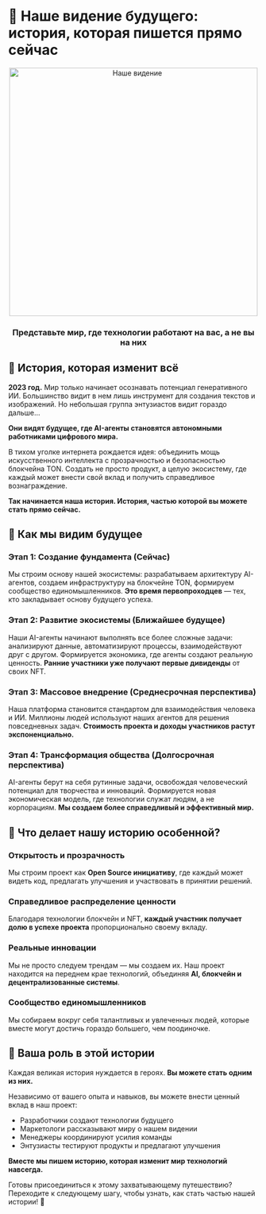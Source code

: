 # 🌟 Наше видение будущего: история, которая пишется прямо сейчас

<div align="center">
  <img src="https://raw.githubusercontent.com/LNDMN/AI_CRYPTO_STARTUP/main/assets/images/vision.png" alt="Наше видение" width="500"/>
  <h3>Представьте мир, где технологии работают на вас, а не вы на них</h3>
</div>

## 📖 История, которая изменит всё

**2023 год.** Мир только начинает осознавать потенциал генеративного ИИ. Большинство видит в нем лишь инструмент для создания текстов и изображений. Но небольшая группа энтузиастов видит гораздо дальше...

**Они видят будущее, где AI-агенты становятся автономными работниками цифрового мира.**

В тихом уголке интернета рождается идея: объединить мощь искусственного интеллекта с прозрачностью и безопасностью блокчейна TON. Создать не просто продукт, а целую экосистему, где каждый может внести свой вклад и получить справедливое вознаграждение.

**Так начинается наша история. История, частью которой вы можете стать прямо сейчас.**

## 🔮 Как мы видим будущее

### Этап 1: Создание фундамента (Сейчас)
Мы строим основу нашей экосистемы: разрабатываем архитектуру AI-агентов, создаем инфраструктуру на блокчейне TON, формируем сообщество единомышленников. **Это время первопроходцев** — тех, кто закладывает основу будущего успеха.

### Этап 2: Развитие экосистемы (Ближайшее будущее)
Наши AI-агенты начинают выполнять все более сложные задачи: анализируют данные, автоматизируют процессы, взаимодействуют друг с другом. Формируется экономика, где агенты создают реальную ценность. **Ранние участники уже получают первые дивиденды** от своих NFT.

### Этап 3: Массовое внедрение (Среднесрочная перспектива)
Наша платформа становится стандартом для взаимодействия человека и ИИ. Миллионы людей используют наших агентов для решения повседневных задач. **Стоимость проекта и доходы участников растут экспоненциально.**

### Этап 4: Трансформация общества (Долгосрочная перспектива)
AI-агенты берут на себя рутинные задачи, освобождая человеческий потенциал для творчества и инноваций. Формируется новая экономическая модель, где технологии служат людям, а не корпорациям. **Мы создаем более справедливый и эффективный мир.**

## 💎 Что делает нашу историю особенной?

### Открытость и прозрачность
Мы строим проект как **Open Source инициативу**, где каждый может видеть код, предлагать улучшения и участвовать в принятии решений.

### Справедливое распределение ценности
Благодаря технологии блокчейн и NFT, **каждый участник получает долю в успехе проекта** пропорционально своему вкладу.

### Реальные инновации
Мы не просто следуем трендам — мы создаем их. Наш проект находится на переднем крае технологий, объединяя **AI, блокчейн и децентрализованные системы**.

### Сообщество единомышленников
Мы собираем вокруг себя талантливых и увлеченных людей, которые вместе могут достичь гораздо большего, чем поодиночке.

## 🚀 Ваша роль в этой истории

Каждая великая история нуждается в героях. **Вы можете стать одним из них.**

Независимо от вашего опыта и навыков, вы можете внести ценный вклад в наш проект:
- Разработчики создают технологии будущего
- Маркетологи рассказывают миру о нашем видении
- Менеджеры координируют усилия команды
- Энтузиасты тестируют продукты и предлагают улучшения

**Вместе мы пишем историю, которая изменит мир технологий навсегда.**

Готовы присоединиться к этому захватывающему путешествию? Переходите к следующему шагу, чтобы узнать, как стать частью нашей истории! 🌠 